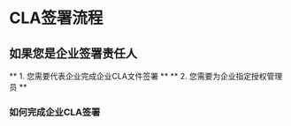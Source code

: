 
# CLA签署流程

## 如果您是企业签署责任人
** 1. 您需要代表企业完成企业CLA文件签署 **
** 2. 您需要为企业指定授权管理员 **

### 如何完成企业CLA签署
<!--stackedit_data:
eyJoaXN0b3J5IjpbLTgxNDIwMjMzOSwtMTE0NjAyMTQ1MSw2Nz
g0NjY1NTRdfQ==
-->
